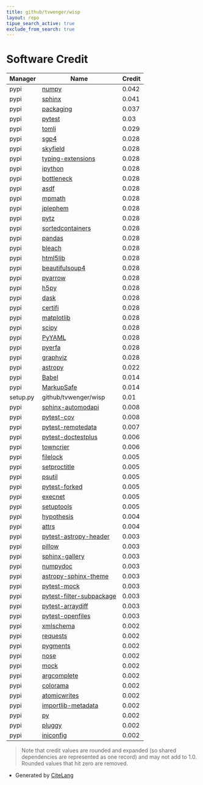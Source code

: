 ```yaml
---
title: github/tvwenger/wisp
layout: repo
tipue_search_active: true
exclude_from_search: true
---
```

# Software Credit

|Manager|Name|Credit|
|-------|----|------|
|pypi|[numpy](https://pypi.org/project/numpy)|0.042|
|pypi|[sphinx](https://www.sphinx-doc.org/)|0.041|
|pypi|[packaging](https://pypi.org/project/packaging)|0.037|
|pypi|[pytest](https://docs.pytest.org/en/latest/)|0.03|
|pypi|[tomli](https://pypi.org/project/tomli)|0.029|
|pypi|[sgp4](https://github.com/brandon-rhodes/python-sgp4)|0.028|
|pypi|[skyfield](http://github.com/brandon-rhodes/python-skyfield/)|0.028|
|pypi|[typing-extensions](https://typing.readthedocs.io/)|0.028|
|pypi|[ipython](https://ipython.org)|0.028|
|pypi|[bottleneck](https://pypi.org/project/bottleneck)|0.028|
|pypi|[asdf](https://pypi.org/project/asdf)|0.028|
|pypi|[mpmath](https://pypi.org/project/mpmath)|0.028|
|pypi|[jplephem](https://pypi.org/project/jplephem)|0.028|
|pypi|[pytz](https://pypi.org/project/pytz)|0.028|
|pypi|[sortedcontainers](https://pypi.org/project/sortedcontainers)|0.028|
|pypi|[pandas](https://pypi.org/project/pandas)|0.028|
|pypi|[bleach](https://pypi.org/project/bleach)|0.028|
|pypi|[html5lib](https://pypi.org/project/html5lib)|0.028|
|pypi|[beautifulsoup4](https://pypi.org/project/beautifulsoup4)|0.028|
|pypi|[pyarrow](https://pypi.org/project/pyarrow)|0.028|
|pypi|[h5py](https://pypi.org/project/h5py)|0.028|
|pypi|[dask](https://pypi.org/project/dask)|0.028|
|pypi|[certifi](https://pypi.org/project/certifi)|0.028|
|pypi|[matplotlib](https://pypi.org/project/matplotlib)|0.028|
|pypi|[scipy](https://pypi.org/project/scipy)|0.028|
|pypi|[PyYAML](https://pypi.org/project/PyYAML)|0.028|
|pypi|[pyerfa](https://pypi.org/project/pyerfa)|0.028|
|pypi|[graphviz](https://pypi.org/project/graphviz)|0.028|
|pypi|[astropy](http://astropy.org)|0.022|
|pypi|[Babel](https://pypi.org/project/Babel)|0.014|
|pypi|[MarkupSafe](https://pypi.org/project/MarkupSafe)|0.014|
|setup.py|github/tvwenger/wisp|0.01|
|pypi|[sphinx-automodapi](https://pypi.org/project/sphinx-automodapi)|0.008|
|pypi|[pytest-cov](https://pypi.org/project/pytest-cov)|0.008|
|pypi|[pytest-remotedata](https://pypi.org/project/pytest-remotedata)|0.007|
|pypi|[pytest-doctestplus](https://github.com/astropy/pytest-doctestplus)|0.006|
|pypi|[towncrier](https://pypi.org/project/towncrier)|0.006|
|pypi|[filelock](https://pypi.org/project/filelock)|0.005|
|pypi|[setproctitle](https://pypi.org/project/setproctitle)|0.005|
|pypi|[psutil](https://pypi.org/project/psutil)|0.005|
|pypi|[pytest-forked](https://pypi.org/project/pytest-forked)|0.005|
|pypi|[execnet](https://pypi.org/project/execnet)|0.005|
|pypi|[setuptools](https://pypi.org/project/setuptools)|0.005|
|pypi|[hypothesis](https://pypi.org/project/hypothesis)|0.004|
|pypi|[attrs](https://pypi.org/project/attrs)|0.004|
|pypi|[pytest-astropy-header](https://github.com/astropy/pytest-astropy-header)|0.003|
|pypi|[pillow](https://pypi.org/project/pillow)|0.003|
|pypi|[sphinx-gallery](https://pypi.org/project/sphinx-gallery)|0.003|
|pypi|[numpydoc](https://pypi.org/project/numpydoc)|0.003|
|pypi|[astropy-sphinx-theme](https://pypi.org/project/astropy-sphinx-theme)|0.003|
|pypi|[pytest-mock](https://pypi.org/project/pytest-mock)|0.003|
|pypi|[pytest-filter-subpackage](https://pypi.org/project/pytest-filter-subpackage)|0.003|
|pypi|[pytest-arraydiff](https://pypi.org/project/pytest-arraydiff)|0.003|
|pypi|[pytest-openfiles](https://pypi.org/project/pytest-openfiles)|0.003|
|pypi|[xmlschema](https://pypi.org/project/xmlschema)|0.002|
|pypi|[requests](https://pypi.org/project/requests)|0.002|
|pypi|[pygments](https://pypi.org/project/pygments)|0.002|
|pypi|[nose](https://pypi.org/project/nose)|0.002|
|pypi|[mock](https://pypi.org/project/mock)|0.002|
|pypi|[argcomplete](https://pypi.org/project/argcomplete)|0.002|
|pypi|[colorama](https://pypi.org/project/colorama)|0.002|
|pypi|[atomicwrites](https://pypi.org/project/atomicwrites)|0.002|
|pypi|[importlib-metadata](https://pypi.org/project/importlib-metadata)|0.002|
|pypi|[py](https://pypi.org/project/py)|0.002|
|pypi|[pluggy](https://pypi.org/project/pluggy)|0.002|
|pypi|[iniconfig](https://pypi.org/project/iniconfig)|0.002|


> Note that credit values are rounded and expanded (so shared dependencies are represented as one record) and may not add to 1.0. Rounded values that hit zero are removed.


- Generated by [CiteLang](https://github.com/vsoch/citelang)

